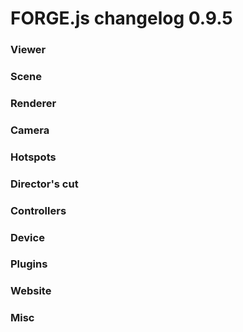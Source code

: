 # FORGE.js changelog 0.9.5


### Viewer

### Scene

### Renderer

### Camera

### Hotspots

### Director's cut

### Controllers

### Device

### Plugins

### Website

### Misc

